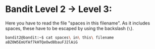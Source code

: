 # Bandit Level 2 -> Level 3:

Here you have to read the file "spaces in this filename". As it includes spaces, these have to be escaped by using the backslash (`\`).

```sh
bandit2@bandit:~$ cat spaces\ in\ this\ filename
aBZ0W5EmUfAf7kHTQeOwd8bauFJ2lAiG
```
